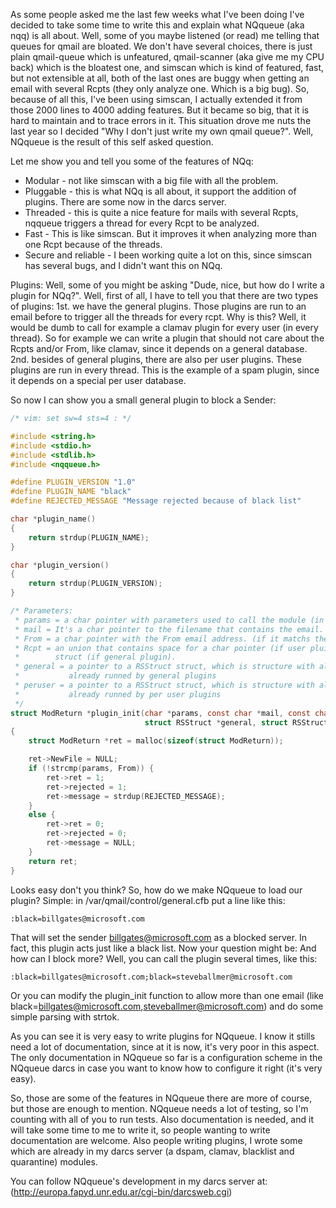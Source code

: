 As some people asked me the last few weeks what I've been doing I've decided to take some time to write this and explain what NQqueue (aka nqq) is all about.
Well, some of you maybe listened (or read) me telling that queues for qmail are bloated. We don't have several choices, there is just plain qmail-queue which is unfeatured, qmail-scanner (aka give me my CPU back) which is the bloatest one, and simscan which is kind of featured, fast, but not extensible at all, both of the last ones are buggy when getting an email with several
Rcpts (they only analyze one. Which is a big bug).
So, because of all this, I've been using simscan, I actually extended it from those 2000 lines to 4000 adding features. But it became so big, that it is hard to maintain and to trace errors in it.
This situation drove me nuts the last year so I decided "Why I don't just write my own qmail queue?". Well, NQqueue is the result of this self asked question.

Let me show you and tell you some of the features of NQq:

* Modular - not like simscan with a big file with all the problem.
* Pluggable - this is what NQq is all about, it support the addition of plugins. There are some now in the darcs server.
* Threaded - this is quite a nice feature for mails with several Rcpts, nqqueue triggers a thread for every Rcpt to be analyzed.
* Fast - This is like simscan. But it improves it when analyzing more than one Rcpt because of the threads.
* Secure and reliable - I been working quite a lot on this, since simscan has several bugs, and I didn't want this on NQq.

Plugins: Well, some of you might be asking "Dude, nice, but how do I write a plugin for NQq?". Well, first of all, I have to tell you that there are two types of plugins:
1st. we have the general plugins. Those plugins are run to an email before to trigger all the threads for every rcpt. Why is this? Well, it would be dumb to call for example a clamav plugin for every user (in every thread). So for example we can write a plugin that should not care about the Rcpts and/or From, like clamav, since it depends on a general database.
2nd. besides of general plugins, there are also per user plugins. These plugins are run in every thread. This is the example of a spam plugin, since it depends on a special per user database.

So now I can show you a small general plugin to block a Sender:

```c
/* vim: set sw=4 sts=4 : */

#include <string.h>
#include <stdio.h>
#include <stdlib.h>
#include <nqqueue.h>

#define PLUGIN_VERSION "1.0"
#define PLUGIN_NAME "black"
#define REJECTED_MESSAGE "Message rejected because of black list"

char *plugin_name()
{
    return strdup(PLUGIN_NAME);
}

char *plugin_version()
{
    return strdup(PLUGIN_VERSION);
}

/* Parameters:
 * params = a char pointer with parameters used to call the module (in this case, the email address to block).
 * mail = It's a char pointer to the filename that contains the email.
 * From = a char pointer with the From email address. (if it matchs the param, the mail would be blocked)
 * Rcpt = an union that contains space for a char pointer (if user pluing) or a pointer to a PUStruct
 *        struct (if general plugin).
 * general = a pointer to a RSStruct struct, which is structure with all the plugins and its return values
 *           already runned by general plugins
 * peruser = a pointer to a RSStruct struct, which is structure with all the plugins and its return values
 *           already runned by per user plugins
 */
struct ModReturn *plugin_init(char *params, const char *mail, const char *From, const union Tos Rcpt, \
                              struct RSStruct *general, struct RSStruct *peruser)
{
    struct ModReturn *ret = malloc(sizeof(struct ModReturn));

    ret->NewFile = NULL;
    if (!strcmp(params, From)) {
        ret->ret = 1;
        ret->rejected = 1;
        ret->message = strdup(REJECTED_MESSAGE);
    }
    else {
        ret->ret = 0;
        ret->rejected = 0;
        ret->message = NULL;
    }
    return ret;
}
```

Looks easy don't you think? So, how do we make NQqueue to load our plugin? Simple: in /var/qmail/control/general.cfb put a line like this:

```
:black=billgates@microsoft.com
```

That will set the sender billgates@microsoft.com as a blocked server. In fact, this plugin acts just like a black list.
Now your question might be: And how can I block more? Well, you can call the plugin several times, like this:

```
:black=billgates@microsoft.com;black=steveballmer@microsoft.com
```

Or you can modify the plugin_init function to allow more than one email (like black=billgates@microsoft.com,steveballmer@microsoft.com) and do some simple parsing with strtok.


As you can see it is very easy to write plugins for NQqueue. I know it stills need a lot of documentation, since at it is now, it's very poor in this aspect. The only documentation in NQqueue so far is a configuration scheme in the NQqueue darcs in case you want to know how to configure it right (it's very easy).

So, those are some of the features in NQqueue there are more of course, but those are enough to mention.
NQqueue needs a lot of testing, so I'm counting with all of you to run tests. Also documentation is needed, and it will take some time to me to write it, so people wanting to write documentation are welcome. Also people writing plugins, I wrote some which are already in my darcs server (a dspam, clamav, blacklist and quarantine) modules.

You can follow NQqueue's development in my darcs server at: (http://europa.fapyd.unr.edu.ar/cgi-bin/darcsweb.cgi)
